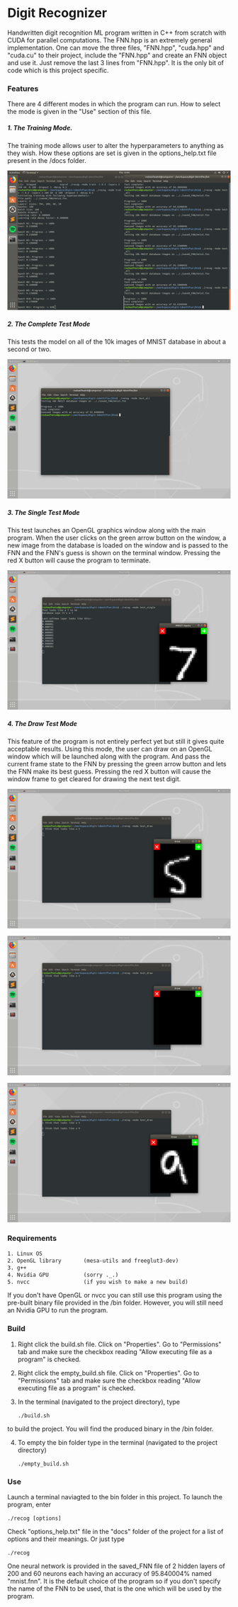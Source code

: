 # Digit Recognizer

Handwritten digit recognition ML program written in C++ from scratch with CUDA for parallel computations. The FNN.hpp is an 
extremely general implementation. One can move the three files, "FNN.hpp", "cuda.hpp" and "cuda.cu" to their project, include the
"FNN.hpp" and create an FNN object and use it. Just remove the last 3 lines from "FNN.hpp". It is the only bit of code which is
this project specific.

### Features
There are 4 different modes in which the program can run. How to select the mode is given in the "Use" section of this file.

##### 1. The Training Mode. 
The training mode allows user to alter the hyperparameters to anything as they wish. How these options are set is given in the
options_help.txt file present in the /docs folder.

![training](images/screenshot_training.png)

##### 2. The Complete Test Mode
This tests the model on all of the 10k images of MNIST database in about a second or two.

![testing_all](images/screenshot_test_all.png)

##### 3. The Single Test Mode
This test launches an OpenGL graphics window along with the main program. When the user clicks on the green arrow button on the 
window, a new image from the database is loaded on the window and is passed to the FNN and the FNN's guess is shown on the
terminal window. Pressing the red X button will cause the program to terminate.

![testing_single](images/screenshot_test_single.png)

##### 4. The Draw Test Mode
This feature of the program is not entirely perfect yet but still it gives quite acceptable results. Using this mode, the user can draw on an OpenGL window which will be launched along with the program. And pass
the current frame state to the FNN by pressing the green arrow button and lets the FNN make its best guess. Pressing the red X
button will cause the window frame to get cleared for drawing the next test digit.

![testing_draw](images/screenshot_test_draw_a.png)

![testing_draw](images/screenshot_test_draw_b.png)

![testing_draw](images/screenshot_test_draw_c.png)

### Requirements
	1. Linux OS
	2. OpenGL library       (mesa-utils and freeglut3-dev)
	3. g++
	4. Nvidia GPU 	        (sorry ._.)
	5. nvcc                 (if you wish to make a new build)
If you don't have OpenGL or nvcc you can still use this program using the pre-built binary file provided in the /bin folder.
However, you will still need an Nvidia GPU to run the program.

### Build

1. Right click the build.sh file. Click on "Properties". Go to "Permissions" tab and make sure the checkbox reading "Allow
executing file as a program" is checked.

2. Right click the empty_build.sh file. Click on "Properties". Go to "Permissions" tab and make sure the checkbox reading "Allow
executing file as a program" is checked.

3. In the terminal (navigated to the project directory), type 
	```
	./build.sh
	```
        
to build the project. You will find the produced binary in the /bin folder.

4. To empty the bin folder type in the terminal (navigated to the project directory) 
	```
	./empty_build.sh
	```
	
### Use

Launch a terminal naviagted to the bin folder in this project. To launch the program, enter
```
./recog [options]
```

Check "options_help.txt" file in the "docs" folder of the project for a list of options and their meanings. Or just type 
```
./recog
```
One neural network is provided in the saved_FNN file of 2 hidden layers of 200 and 60 neurons each having an accuracy of
95.840004% named "mnist.fnn". It is the default choice of the program so if you don't specify the name of the FNN to be used,
that is the one which will be used by the program.
